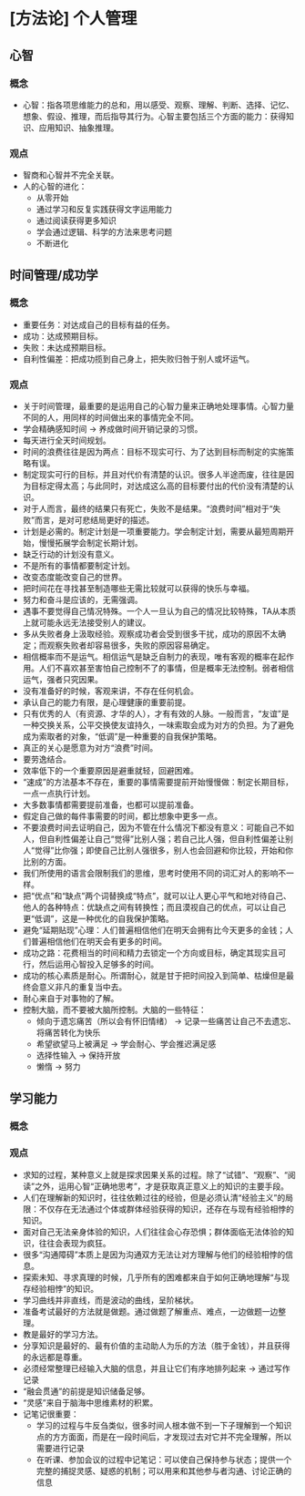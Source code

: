 # [方法论] 个人管理

## 心智

### 概念
- 心智：指各项思维能力的总和，用以感受、观察、理解、判断、选择、记忆、想象、假设、推理，而后指导其行为。心智主要包括三个方面的能力：获得知识、应用知识、抽象推理。

### 观点
- 智商和心智并不完全关联。
- 人的心智的进化：
    - 从零开始
    - 通过学习和反复实践获得文字运用能力
    - 通过阅读获得更多知识
    - 学会通过逻辑、科学的方法来思考问题
    - 不断进化

## 时间管理/成功学

### 概念
- 重要任务：对达成自己的目标有益的任务。
- 成功：达成预期目标。
- 失败：未达成预期目标。
- 自利性偏差：把成功揽到自己身上，把失败归咎于别人或坏运气。

### 观点
- 关于时间管理，最重要的是运用自己的心智力量来正确地处理事情。心智力量不同的人，用同样的时间做出来的事情完全不同。
- 学会精确感知时间 -> 养成做时间开销记录的习惯。
- 每天进行全天时间规划。
- 时间的浪费往往是因为两点：目标不现实可行、为了达到目标而制定的实施策略有误。
- 制定现实可行的目标，并且对代价有清楚的认识。很多人半途而废，往往是因为目标定得太高；与此同时，对达成这么高的目标要付出的代价没有清楚的认识。
- 对于人而言，最终的结果只有死亡，失败不是结果。“浪费时间”相对于“失败”而言，是对可悲结局更好的描述。
- 计划是必需的。制定计划是一项重要能力。学会制定计划，需要从最短周期开始，慢慢拓展学会制定长期计划。
- 缺乏行动的计划没有意义。
- 不是所有的事情都要制定计划。
- 改变态度能改变自己的世界。
- 把时间花在寻找甚至制造哪些无需比较就可以获得的快乐与幸福。
- 努力和奋斗是应该的，无需强调。
- 遇事不要觉得自己情况特殊。一个人一旦认为自己的情况比较特殊，TA从本质上就可能永远无法接受别人的建议。
- 多从失败者身上汲取经验。观察成功者会受到很多干扰，成功的原因不太确定；而观察失败者却容易很多，失败的原因容易确定。
- 相信概率而不是运气。相信运气是缺乏自制力的表现，唯有客观的概率在起作用。人们不喜欢甚至害怕自己控制不了的事情，但是概率无法控制。弱者相信运气，强者只究因果。
- 没有准备好的时候，客观来讲，不存在任何机会。
- 承认自己的能力有限，是心理健康的重要前提。
- 只有优秀的人（有资源、才华的人），才有有效的人脉。一般而言，“友谊”是一种交换关系，公平交换使友谊持久，一味索取会成为对方的负担。为了避免成为索取者的对象，“低调”是一种重要的自我保护策略。
- 真正的关心是愿意为对方“浪费”时间。
- 要劳逸结合。
- 效率低下的一个重要原因是避重就轻，回避困难。
- “速成”的方法基本不存在，重要的事情需要提前开始慢慢做：制定长期目标，一点一点执行计划。
- 大多数事情都需要提前准备，也都可以提前准备。
- 假定自己做的每件事需要的时间，都比想象中更多一点。
- 不要浪费时间去证明自己，因为不管在什么情况下都没有意义：可能自己不如人，但自利性偏差让自己“觉得”比别人强；若自己比人强，但自利性偏差让别人“觉得”比你强；即使自己比别人强很多，别人也会回避和你比较，开始和你比别的方面。
- 我们所使用的语言会限制我们的思维，思考时使用不同的词汇对人的影响不一样。
- 把“优点”和“缺点”两个词替换成“特点”，就可以让人更心平气和地对待自己、他人的各种特点：优缺点之间有转换性；而且漠视自己的优点，可以让自己更“低调”，这是一种优化的自我保护策略。
- 避免“延期贴现”心理：人们普遍相信他们在明天会拥有比今天更多的金钱；人们普遍相信他们在明天会有更多的时间。
- 成功之路：花费相当的时间和精力去锁定一个方向或目标，确定其现实且可行，然后运用心智投入足够多的时间。
- 成功的核心素质是耐心。所谓耐心，就是甘于把时间投入到简单、枯燥但是最终会意义非凡的重复当中去。
- 耐心来自于对事物的了解。
- 控制大脑，而不要被大脑所控制。大脑的一些特征：
    - 倾向于遗忘痛苦（所以会有怀旧情绪） -> 记录一些痛苦让自己不去遗忘、将痛苦转化为快乐
    - 希望欲望马上被满足 -> 学会耐心、学会推迟满足感
    - 选择性输入 -> 保持开放
    - 懒惰 -> 努力

## 学习能力

### 概念

### 观点
- 求知的过程，某种意义上就是探求因果关系的过程。除了“试错”、“观察”、“阅读”之外，运用心智“正确地思考”，才是获取真正意义上的知识的主要手段。
- 人们在理解新的知识时，往往依赖过往的经验，但是必须认清“经验主义”的局限：不仅存在无法通过个体或群体经验获得的知识，还存在与现有经验相悖的知识。
- 面对自己无法亲身体验的知识，人们往往会心存恐惧；群体面临无法体验的知识，往往会表现为疯狂。
- 很多“沟通障碍”本质上是因为沟通双方无法让对方理解与他们的经验相悖的信息。
- 探索未知、寻求真理的时候，几乎所有的困难都来自于如何正确地理解“与现存经验相悖”的知识。
- 学习曲线并非直线，而是波动的曲线，呈阶梯状。
- 准备考试最好的方法就是做题。通过做题了解重点、难点，一边做题一边整理。
- 教是最好的学习方法。
- 分享知识是最好的、最有价值的主动助人为乐的方法（胜于金钱），并且获得的永远都是尊重。
- 必须经常整理已经输入大脑的信息，并且让它们有序地排列起来 -> 通过写作记录
- “融会贯通”的前提是知识储备足够。
- “灵感”来自于脑海中思维素材的积累。
- 记笔记很重要：
    - 学习的过程与牛反刍类似，很多时间人根本做不到一下子理解到一个知识点的方方面面，而是在一段时间后，才发现过去对它并不完全理解，所以需要进行记录
    - 在听课、参加会议的过程中记笔记：可以使自己保持参与状态；提供一个完整的捕捉灵感、疑惑的机制；可以用来和其他参与者沟通、讨论正确的信息

